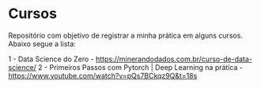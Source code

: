 # Cursos

Repositório com objetivo de registrar a minha prática em alguns cursos. Abaixo segue a lista:

1 - Data Science do Zero - https://minerandodados.com.br/curso-de-data-science/
2 - Primeiros Passos com Pytorch | Deep Learning na prática - https://www.youtube.com/watch?v=pQs7BCkqz9Q&t=18s
